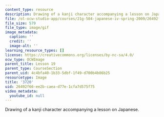 ```yaml
---
content_type: resource
description: Drawing of a kanji character accompanying a lesson on Japanese.
file: /ol-ocw-studio-app/courses/21g-504-japanese-iv-spring-2009/26492f66ee2bcaead77e1cfa7d575f75_3720.gif
file_size: 579
file_type: image/gif
image_metadata:
  caption: ''
  credit: ''
  image-alt: ''
learning_resource_types: []
license: https://creativecommons.org/licenses/by-nc-sa/4.0/
ocw_type: OCWImage
parent_title: Lesson 19
parent_type: CourseSection
parent_uid: 4c4bfa40-1b33-5dbf-1f49-d700b4b86b25
resourcetype: Image
title: '3720'
uid: 26492f66-ee2b-caea-d77e-1cfa7d575f75
video_metadata:
  youtube_id: null
---
```

Drawing of a kanji character accompanying a lesson on Japanese.